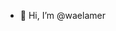 - 👋 Hi, I’m @waelamer


<!---
waelamer/waelamer is a ✨ special ✨ repository because its `README.md` (this file) appears on your GitHub profile.
You can click the Preview link to take a look at your changes.
--->
